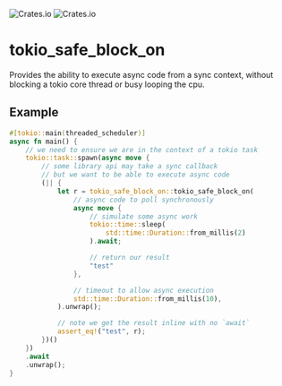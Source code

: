 ![Crates.io](https://img.shields.io/crates/l/tokio_safe_block_on)
![Crates.io](https://img.shields.io/crates/v/tokio_safe_block_on)

# tokio_safe_block_on

Provides the ability to execute async code from a sync context,
without blocking a tokio core thread or busy looping the cpu.

## Example

```rust
#[tokio::main(threaded_scheduler)]
async fn main() {
    // we need to ensure we are in the context of a tokio task
    tokio::task::spawn(async move {
        // some library api may take a sync callback
        // but we want to be able to execute async code
        (|| {
            let r = tokio_safe_block_on::tokio_safe_block_on(
                // async code to poll synchronously
                async move {
                    // simulate some async work
                    tokio::time::sleep(
                        std::time::Duration::from_millis(2)
                    ).await;

                    // return our result
                    "test"
                },

                // timeout to allow async execution
                std::time::Duration::from_millis(10),
            ).unwrap();

            // note we get the result inline with no `await`
            assert_eq!("test", r);
        })()
    })
    .await
    .unwrap();
}
```
